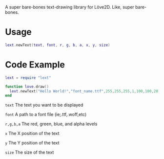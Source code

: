 A super bare-bones text-drawing library for Löve2D.
Like, super bare-bones.

# Usage
```lua
lext.newText(text, font, r, g, b, a, x, y, size)
```

# Code Example

```lua
lext = require "lext"

function love.draw()
  lext.newText("Hello World!","font_name.ttf",255,255,255,1,100,100,20)
end
```

```text```  The text you want to be displayed

```font```  A path to a font file (ie;.ttf,.woff,etc)

```r,g,b,a```  The red, green, blue, and alpha levels

```x```  The X position of the text

```y```  The Y position of the text

```size```  The size of the text
